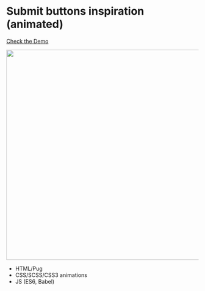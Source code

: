# Submit buttons inspiration (animated)

[Check the Demo](https://codepen.io/nat-davydova/pen/pozRMrx)

<img src="http://eisenpar.com/portfolio2/assets/img/submit-btn/sample.jpg" width="550" />

- HTML/Pug
- CSS/SCSS/CSS3 animations
- JS (ES6, Babel)

